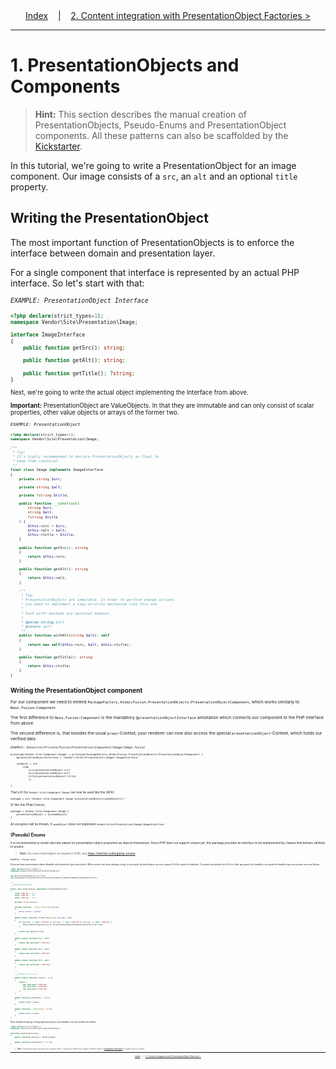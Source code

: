 <div align="center">
    <a href="./00_Index.md">Index</a>
    &nbsp;&nbsp;&nbsp;|&nbsp;&nbsp;&nbsp;
    <a href="./02_PresentationObjectFactories.md">2. Content integration with PresentationObject Factories &gt;</a>
</div>

---

# 1. PresentationObjects and Components

> **Hint:** This section describes the manual creation of PresentationObjects, Pseudo-Enums and PresentationObject components. All these patterns can also be scaffolded by the [Kickstarter](./05_Kickstarter.md).

In this tutorial, we're going to write a PresentationObject for an image component. Our image consists of a `src`, an `alt` and an optional `title` property.

## Writing the PresentationObject

The most important function of PresentationObjects is to enforce the interface between domain and presentation layer.

For a single component that interface is represented by an actual PHP interface. So let's start with that:

<small>*`EXAMPLE: PresentationObject Interface`*<small>

```php
<?php declare(strict_types=1);
namespace Vendor\Site\Presentation\Image;

interface ImageInterface
{
    public function getSrc(): string;

    public function getAlt(): string;

    public function getTitle(): ?string;
}
```

Next, we're going to write the actual object implementing the Interface from above.

**Important:** PresentationObject are ValueObjects. In that they are immutable and can only consist of scalar properties, other value objects or arrays of the former two.

<small>*`EXAMPLE: PresentationObject`*<small>

```php
<?php declare(strict_types=1);
namespace Vendor\Site\Presentation\Image;

/**
 * Tip:
 * It's highly recommended to declare PresentationObjects as final to
 * keep them canonical.
 */
final class Image implements ImageInterface
{
    private string $src;

    private string $alt;

    private ?string $title;

    public function __construct(
        string $src,
        string $alt,
        ?string $title
    ) {
        $this->src = $src;
        $this->alt = $alt;
        $this->title = $title;
    }

    public function getSrc(): string
    {
        return $this->src;
    }

    public function getAlt(): string
    {
        return $this->alt;
    }

    /**
     * Tip:
     * PresentationObjects are immutable. In order to perform change actions
     * you need to implement a copy-on-write mechanism like this one.
     *
     * Such with*-methods are optional however.
     *
     * @param string $alt
     * @return self
     */
    public function withAlt(string $alt): self
    {
        return new self($this->src, $alt, $this->title);
    }

    public function getTitle(): string
    {
        return $this->title;
    }
}
```

## Writing the PresentationObject component

For our component we need to extend `PackageFactory.AtomicFusion.PresentationObjects:PresentationObjectComponent`, which works similarly to `Neos.Fusion:Component`.

The first difference to `Neos.Fusion:Component` is the mandatory `@presentationObjectInterface` annotation which connects our component to the PHP interface from above.

The second difference is, that besides the usual `props`-Context, your renderer can now also access the special `presentationObject`-Context, which holds our verified data.

<small>*`EXAMPLE: Resources/Private/Fusion/Presentation/Component/Image/Image.fusion`*<small>

```fusion
prototype(Vendor.Site:Component.Image) < prototype(PackageFactory.AtomicFusion.PresentationObjects:PresentationObjectComponent) {
    @presentationObjectInterface = 'Vendor\\Site\\Presentation\\Image\\ImageInterface'

    renderer = afx`
        <img
            src={presentationObject.src}
            alt={presentationObject.alt}
            title={presentationObject.title}
            />
    `
}
```

That's it! Our `Vendor.Site:Component.Image` can now be used like this (AFX):

```afx
myImage = afx`<Vendor.Site:Component.Image presentationObject={someObject}/>`
```

Or like this (Plain Fusion):

```fusion
myImage = Vendor.Site:Component.Image {
    presentationObject = ${someObject}
}
```

An exception will be thrown, if `someObject` does not implement `Vendor\Site\Presentation\Image\ImageInterface`.

## (Pseudo) Enums

It is recommended to model discrete values for presentation object properties as objects themselves.
Since PHP does not support enums yet, this package provides an interface to be implemented by classes that behave similarly to enums.
> **Hint:** For more information on enums in PHP, see https://stitcher.io/blog/php-enums

<small>*`EXAMPLE: Pseudo-enum`*<small>

Given we have a presentation object Headline with properties type and content.
While content can be an arbitrary string, in our project by specification we only support h1-h3 as types for headlines.
To prevent accidental use of h4 (or other tag names) for headlines, we model the headline type as a pseudo enum as follows:

```php
<?php declare(strict_types=1);
namespace Acme\Site\Presentation\Block\Headline;

use Neos\Flow\Annotations as Flow;
use PackageFactory\AtomicFusion\PresentationObjects\Domain\Enum\PseudoEnumInterface;

/**
 * @Flow\Proxy(false)
 */
final class HeadlineType implements PseudoEnumInterface
{
    const TYPE_H1 = 'h1';
    const TYPE_H2 = 'h2';
    const TYPE_H3 = 'h3';

    private string $value;

    private function __construct(string $value)
    {
        $this->value = $value;
    }

    public static function fromString(string $string): self
    {
        if ($string !== self::TYPE_H1 && $string !== self::TYPE_H2 && $string !== self::TYPE_H3) {
            throw HeadlineTypeIsInvalid::becauseItMustBeOneOfTheDefinedConstants($string);
        }

        return new self($string);
    }

    public static function h1(): self
    {
        return new self(self::TYPE_H1);
    }

    public static function h2(): self
    {
        return new self(self::TYPE_H2);
    }

    public static function h3(): self
    {
        return new self(self::TYPE_H3);
    }

    /**
     * @return array|self[]
     */
    public static function cases(): array
    {
        return [
            new self(self::TYPE_H1),
            new self(self::TYPE_H2),
            new self(self::TYPE_H3)
        ];
    }

    public function getValue(): string
    {
        return $this->value;
    }

    public function __toString(): string
    {
        return $this->value;
    }
}
```

Now instead of having a string typed property in our headline, we can model it as follows:

```php
<?php declare(strict_types=1);
namespace Acme\Site\Presentation\Block\Headline;

interface HeadlineInterface
{
    public function getType(): HeadlineType;

    public function getContent(): string;
}
```

> **Hint:** Pseudo-enums can also be used in Neos' inspector select box editor. Please refer to [Integration Recipes](./04_IntegrationRecipes.md) to learn how it is done.


---

<div align="center">
    <a href="./00_Index.md">Index</a>
    &nbsp;&nbsp;&nbsp;|&nbsp;&nbsp;&nbsp;
    <a href="./02_PresentationObjectFactories.md">2. Content integration with PresentationObject Factories &gt;</a>
</div>
